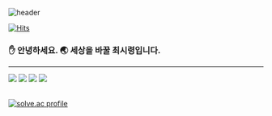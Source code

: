 ![header](https://capsule-render.vercel.app/api?type=rounded&color=auto&height=300&section=header&text=Siryeong&fontSize=90)

[![Hits](https://hits.seeyoufarm.com/api/count/incr/badge.svg?url=https%3A%2F%2Fgithub.com%2Fsiryeong&count_bg=%2375C439&title_bg=%23555555&icon=github.svg&icon_color=%23E7E7E7&title=hits&edge_flat=false)](https://hits.seeyoufarm.com)


### :hand: 안녕하세요. :earth_asia: 세상을 바꿀 최시령입니다.

---

<div>
	<img src="https://img.shields.io/badge/-c/c++-red?style=for-the-badge">
	<img src="https://img.shields.io/badge/-Java-blue?style=for-the-badge">
	<img src="https://img.shields.io/badge/-Spring-green?style=for-the-badge">
	<img src="https://img.shields.io/badge/-Vue.js-darkgreen?style=for-the-badge">
</div>
<br>

[![solve.ac profile](http://mazassumnida.wtf/api/generate_badge?boj=loadine1224)](https://solved.ac/profile/loadine1224)